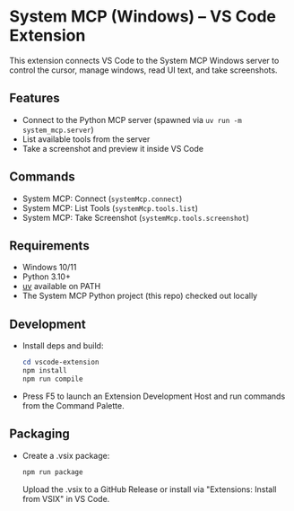 # System MCP (Windows) – VS Code Extension

This extension connects VS Code to the System MCP Windows server to control the cursor, manage windows, read UI text, and take screenshots.

## Features
- Connect to the Python MCP server (spawned via `uv run -m system_mcp.server`)
- List available tools from the server
- Take a screenshot and preview it inside VS Code

## Commands
- System MCP: Connect (`systemMcp.connect`)
- System MCP: List Tools (`systemMcp.tools.list`)
- System MCP: Take Screenshot (`systemMcp.tools.screenshot`)

## Requirements
- Windows 10/11
- Python 3.10+
- [uv](https://docs.astral.sh/uv/) available on PATH
- The System MCP Python project (this repo) checked out locally

## Development
- Install deps and build:
  ```powershell
  cd vscode-extension
  npm install
  npm run compile
  ```
- Press F5 to launch an Extension Development Host and run commands from the Command Palette.

## Packaging
- Create a .vsix package:
  ```powershell
  npm run package
  ```
  Upload the .vsix to a GitHub Release or install via "Extensions: Install from VSIX" in VS Code.
